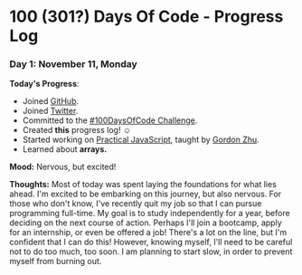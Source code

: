 # 100 (301?) Days Of Code - Progress Log

### Day 1: November 11, Monday

**Today's Progress**: 
* Joined [GitHub](https://github.com/sofianiu).
* Joined [Twitter](https://twitter.com/NiuSofia).
* Committed to the [#100DaysOfCode Challenge](https://www.100daysofcode.com/).
* Created **this** progress log! ☺
* Started working on [Practical JavaScript](https://watchandcode.com/p/practical-javascript), taught by [Gordon Zhu](https://github.com/gordonmzhu).
* Learned about **arrays.**

**Mood:** Nervous, but excited!

**Thoughts:** Most of today was spent laying the foundations for what lies ahead. I'm excited to be embarking on this journey, but also nervous. For those who don't know, I've recently quit my job so that I can pursue programming full-time. My goal is to study independently for a year, before deciding on the next course of action. Perhaps I'll join a bootcamp, apply for an internship, or even be offered a job! There's a lot on the line, but I'm confident that I can do this! However, knowing myself, I'll need to be careful not to do too much, too soon. I am planning to start slow, in order to prevent myself from burning out.
